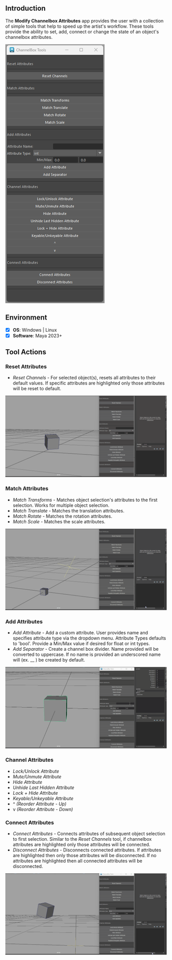 ## **Introduction**
The **Modify Channelbox Attributes** app provides the user with a collection of simple tools that help to speed up the artist's workflow. 
These tools provide the ability to set, add, connect or change the state of an object's channelbox attributes. 

![tool ui](https://github.com/g33cheese/modify-channelbox-attributes/blob/main/img/modify_cb_attrs_tool.png)

## Environment
- [x] **OS**: Windows | Linux
- [x] **Software**: Maya 2023+

## Tool Actions
### **Reset Attributes** 
* _Reset Channels_ - For selected object(s), resets all attributes to their default values. If specific attributes are highlighted only those attributes will be reset to default. 

![reset_attributes](https://github.com/g33cheese/modify-channelbox-attributes/blob/main/img/tool_reset_attributes.gif)

### **Match Attributes**
* _Match Transforms_ - Matches object selection's attributes to the first selection. Works for multiple object selection. 
* _Match Translate_ - Matches the translation attributes.
* _Match Rotate_ - Matches the rotation attributes.
* _Match Scale_ - Matches the scale attributes.

![match_attributes](https://github.com/g33cheese/modify-channelbox-attributes/blob/main/img/tool_match_attributes.gif)

### **Add Attributes**
* _Add Attribute_ - Add a custom attribute. User provides name and specifies attribute type via the dropdown menu. Attribute Types defaults to 'bool'. Provide a Min/Max value if desired for float or int types. 
* _Add Separator_ - Create a channel box divider. Name provided will be converted to uppercase. If no name is provided an underscored name will (ex. __ ) be created by default. 

![add_attributes](https://github.com/g33cheese/modify-channelbox-attributes/blob/main/img/tool_add_attributes.gif)

### **Channel Attributes**
* _Lock/Unlock Attribute_
* _Mute/Unmute Attribute_
* _Hide Attribute_
* _Unhide Last Hidden Attribute_
* _Lock + Hide Attribute_
* _Keyable/Unkeyable Attribute_
* ^ _(Reorder Attribute - Up)_
* v _(Reorder Attribute - Down)_

### **Connect Attributes**
* _Connect Attributes_ - Connects attributes of subsequent object selection to first selection. Similar to the _Reset Channels_ tool, if channelbox attributes are highlighted only those attributes will be connected.
* _Disconnect Attributes_ - Disconnects connected attributes. If attributes are highlighted then only those attributes will be disconnected. If no attributes are highlighted then all connected attributes will be disconnected.

![connect_attributes](https://github.com/g33cheese/modify-channelbox-attributes/blob/main/img/tool_connect_attributes.gif)

